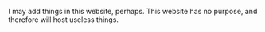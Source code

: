 I may add things in this website, perhaps. This website has no purpose, and therefore will host useless things.

